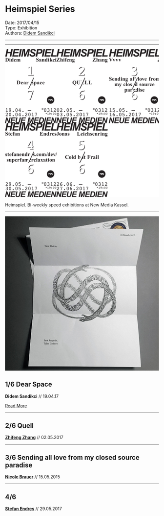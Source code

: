 # Heimspiel Series

Date: 2017/04/15  
Type: Exhibition  
Authors: [Didem Sandikci](http://didemsandikci.com)  

---
---

![](heimspiel.png)

Heimspiel. Bi-weekly speed exhibitions at New Media Kassel.

---

![](dear-space.jpg)

## 1/6 Dear Space

**Didem Sandikci** // 19.04.17

[Read More](/heimspiel-didem-sandikci-dear-space)

---

## 2/6 Quell

**[Zhifeng Zhang](http://zhangzhifeng.me)** // 02.05.2017

<!--[Read More](/heimspiel-zhifeng-zhang-quell)-->

---

## 3/6 Sending all love from my closed source paradise

**[Nicole Brauer](https://www.google.com/#safe=off&q=nicole+brauer)** // 15.05.2015

<!--[Read More](/heimspiel-zhifeng-zhang-sending-all-love-from-my-closed-source-paradise)-->

---

## 4/6

**[Stefan Endres](http:/stefanendres.com)** // 29.05.2017

<!--[Read More](/heimspiel-stefan-endres-stefanendres-com-dev-superfamerelaxation)-->
